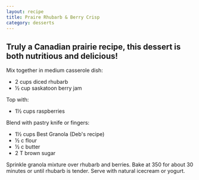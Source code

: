 ```yaml
---
layout: recipe
title: Praire Rhubarb & Berry Crisp
category: desserts
---
```

Truly a Canadian prairie recipe, this dessert is both nutritious and delicious!
---
Mix together in medium casserole dish:
- 2 cups diced rhubarb
- ½ cup saskatoon berry jam

Top with:
- 1½ cups raspberries

Blend with pastry knife or fingers:
- 1½ cups Best Granola (Deb's recipe)
- ½ c flour
- ½ c butter
- 2 T brown sugar

Sprinkle granola mixture over rhubarb and berries. Bake at 350
for about 30 minutes or until rhubarb is tender. Serve with
natural icecream or yogurt.
